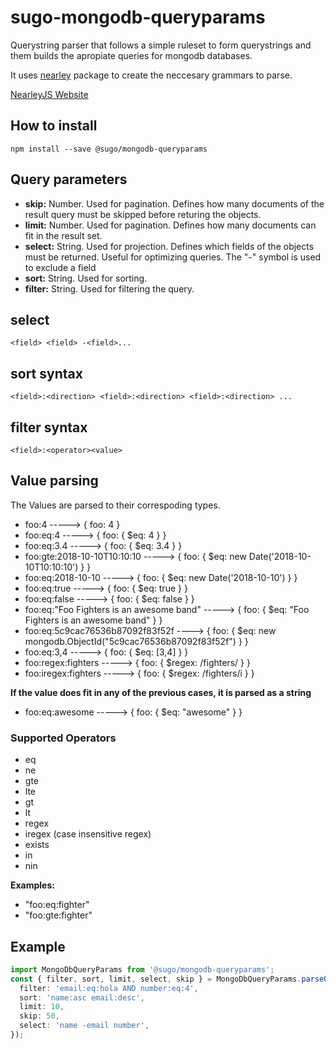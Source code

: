 # **sugo-mongodb-queryparams**

Querystring parser that follows a simple ruleset to form querystrings and them builds the apropiate queries for mongodb databases.

It uses [nearley](https://www.npmjs.com/package/nearley) package to create the neccesary grammars to parse.

[NearleyJS Website](https://nearley.js.org/docs/index)

## **How to install**

```shell
npm install --save @sugo/mongodb-queryparams
```

## **Query parameters**

- **skip:** Number. Used for pagination. Defines how many documents of the result query must be skipped before returing the objects.
- **limit:** Number. Used for pagination. Defines how many documents can fit in the result set.
- **select:** String. Used for projection. Defines which fields of the objects must be returned. Useful for optimizing queries. The "-" symbol is used to exclude a field
- **sort:** String. Used for sorting.
- **filter:** String. Used for filtering the query.

## **select**

`<field> <field> -<field>...`

## **sort syntax**

`<field>:<direction> <field>:<direction> <field>:<direction> ...`

## **filter syntax**

`<field>:<operator><value>`

## **Value parsing**

The Values are parsed to their correspoding types.

- foo:4 -----> { foo: 4 }
- foo:eq:4 -----> { foo: { \$eq: 4 } }
- foo:eq:3.4 -----> { foo: { \$eq: 3.4 } }
- foo:gte:2018-10-10T10:10:10 -----> { foo: { \$eq: new Date('2018-10-10T10:10:10') } }
- foo:eq:2018-10-10 -----> { foo: { \$eq: new Date('2018-10-10') } }
- foo:eq:true -----> { foo: { \$eq: true } }
- foo:eq:false -----> { foo: { \$eq: false } }
- foo:eq:"Foo Fighters is an awesome band" -----> { foo: { \$eq: "Foo Fighters is an awesome band" } }
- foo:eq:5c9cac76536b87092f83f52f ----> { foo: { \$eq: new mongodb.ObjectId("5c9cac76536b87092f83f52f") } }
- foo:eq:3,4 -----> { foo: { \$eq: [3,4] } }
- foo:regex:fighters -----> { foo: { \$regex: /fighters/ } }
- foo:iregex:fighters -----> { foo: { \$regex: /fighters/i } }

**If the value does fit in any of the previous cases, it is parsed as a string**

- foo:eq:awesome -----> { foo: { \$eq: "awesome" } }

### **Supported Operators**

- eq
- ne
- gte
- lte
- gt
- lt
- regex
- iregex (case insensitive regex)
- exists
- in
- nin

**Examples:**

- "foo:eq:fighter"
- "foo:gte:fighter"

## **Example**

```typescript
import MongoDbQueryParams from '@sugo/mongodb-queryparams';
const { filter, sort, limit, select, skip } = MongoDbQueryParams.parseQueryParams({
  filter: 'email:eq:hola AND number:eq:4',
  sort: 'name:asc email:desc',
  limit: 10,
  skip: 50,
  select: 'name -email number',
});
```
